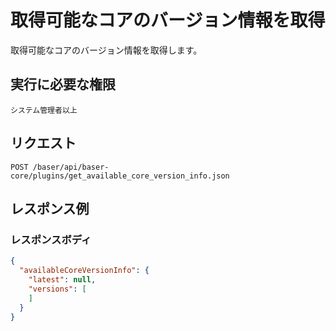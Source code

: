# 取得可能なコアのバージョン情報を取得

取得可能なコアのバージョン情報を取得します。

## 実行に必要な権限

```
システム管理者以上
```

## リクエスト
```
POST /baser/api/baser-core/plugins/get_available_core_version_info.json
```
## レスポンス例

### レスポンスボディ

```json
{
  "availableCoreVersionInfo": {
    "latest": null,
    "versions": [
    ]
  }
}
```
